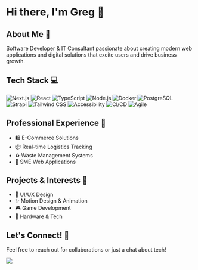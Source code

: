 # Hi there, I'm Greg 👋

## About Me 🚀
Software Developer & IT Consultant passionate about creating modern web applications and digital solutions that excite users and drive business growth.

## Tech Stack 💻
![Next.js](https://img.shields.io/badge/-Next.js-000000?style=flat-square&logo=next.js)
![React](https://img.shields.io/badge/-React-61DAFB?style=flat-square&logo=react&logoColor=black)
![TypeScript](https://img.shields.io/badge/-TypeScript-3178C6?style=flat-square&logo=typescript&logoColor=white)
![Node.js](https://img.shields.io/badge/-Node.js-339933?style=flat-square&logo=node.js&logoColor=white)
![Docker](https://img.shields.io/badge/-Docker-2496ED?style=flat-square&logo=docker&logoColor=white)
![PostgreSQL](https://img.shields.io/badge/-PostgreSQL-336791?style=flat-square&logo=postgresql&logoColor=white)
![Strapi](https://img.shields.io/badge/-Strapi-2F2E8B?style=flat-square&logo=strapi&logoColor=white)
![Tailwind CSS](https://img.shields.io/badge/-Tailwind_CSS-38B2AC?style=flat-square&logo=tailwind-css&logoColor=white)
![Accessibility](https://img.shields.io/badge/-Accessibility-4A90E2?style=flat-square)
![CI/CD](https://img.shields.io/badge/-CI%2FCD-2088FF?style=flat-square)
![Agile](https://img.shields.io/badge/-Agile-blue?style=flat-square)

## Professional Experience 🏢
- 🛍️ E-Commerce Solutions
- 📦 Real-time Logistics Tracking
- ♻️ Waste Management Systems
- 💼 SME Web Applications

## Projects & Interests 🎯
- 🎨 UI/UX Design
- ✨ Motion Design & Animation
- 🎮 Game Development
- 🔧 Hardware & Tech

## Let's Connect! 🤝

Feel free to reach out for collaborations or just a chat about tech!

<a href="https://www.linkedin.com/in/yourprofile">
 <img src="https://img.shields.io/badge/-LinkedIn-0077B5?style=flat-square&logo=linkedin&logoColor=white" />
</a>

